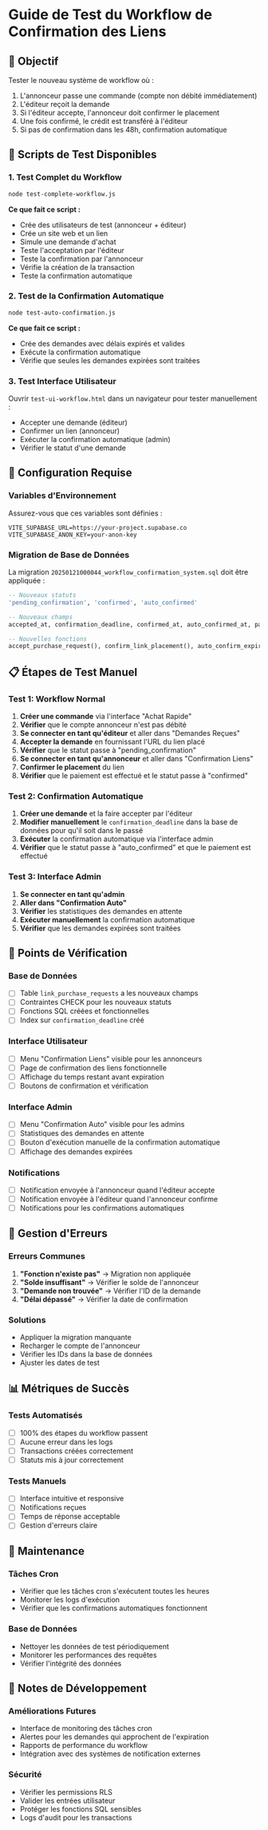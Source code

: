 # Guide de Test du Workflow de Confirmation des Liens

## 🎯 Objectif
Tester le nouveau système de workflow où :
1. L'annonceur passe une commande (compte non débité immédiatement)
2. L'éditeur reçoit la demande
3. Si l'éditeur accepte, l'annonceur doit confirmer le placement
4. Une fois confirmé, le crédit est transféré à l'éditeur
5. Si pas de confirmation dans les 48h, confirmation automatique

## 🧪 Scripts de Test Disponibles

### 1. Test Complet du Workflow
```bash
node test-complete-workflow.js
```
**Ce que fait ce script :**
- Crée des utilisateurs de test (annonceur + éditeur)
- Crée un site web et un lien
- Simule une demande d'achat
- Teste l'acceptation par l'éditeur
- Teste la confirmation par l'annonceur
- Vérifie la création de la transaction
- Teste la confirmation automatique

### 2. Test de la Confirmation Automatique
```bash
node test-auto-confirmation.js
```
**Ce que fait ce script :**
- Crée des demandes avec délais expirés et valides
- Exécute la confirmation automatique
- Vérifie que seules les demandes expirées sont traitées

### 3. Test Interface Utilisateur
Ouvrir `test-ui-workflow.html` dans un navigateur pour tester manuellement :
- Accepter une demande (éditeur)
- Confirmer un lien (annonceur)
- Exécuter la confirmation automatique (admin)
- Vérifier le statut d'une demande

## 🔧 Configuration Requise

### Variables d'Environnement
Assurez-vous que ces variables sont définies :
```env
VITE_SUPABASE_URL=https://your-project.supabase.co
VITE_SUPABASE_ANON_KEY=your-anon-key
```

### Migration de Base de Données
La migration `20250121000044_workflow_confirmation_system.sql` doit être appliquée :
```sql
-- Nouveaux statuts
'pending_confirmation', 'confirmed', 'auto_confirmed'

-- Nouveaux champs
accepted_at, confirmation_deadline, confirmed_at, auto_confirmed_at, payment_transaction_id

-- Nouvelles fonctions
accept_purchase_request(), confirm_link_placement(), auto_confirm_expired_requests()
```

## 📋 Étapes de Test Manuel

### Test 1: Workflow Normal
1. **Créer une commande** via l'interface "Achat Rapide"
2. **Vérifier** que le compte annonceur n'est pas débité
3. **Se connecter en tant qu'éditeur** et aller dans "Demandes Reçues"
4. **Accepter la demande** en fournissant l'URL du lien placé
5. **Vérifier** que le statut passe à "pending_confirmation"
6. **Se connecter en tant qu'annonceur** et aller dans "Confirmation Liens"
7. **Confirmer le placement** du lien
8. **Vérifier** que le paiement est effectué et le statut passe à "confirmed"

### Test 2: Confirmation Automatique
1. **Créer une demande** et la faire accepter par l'éditeur
2. **Modifier manuellement** le `confirmation_deadline` dans la base de données pour qu'il soit dans le passé
3. **Exécuter** la confirmation automatique via l'interface admin
4. **Vérifier** que le statut passe à "auto_confirmed" et que le paiement est effectué

### Test 3: Interface Admin
1. **Se connecter en tant qu'admin**
2. **Aller dans "Confirmation Auto"**
3. **Vérifier** les statistiques des demandes en attente
4. **Exécuter manuellement** la confirmation automatique
5. **Vérifier** que les demandes expirées sont traitées

## 🐛 Points de Vérification

### Base de Données
- [ ] Table `link_purchase_requests` a les nouveaux champs
- [ ] Contraintes CHECK pour les nouveaux statuts
- [ ] Fonctions SQL créées et fonctionnelles
- [ ] Index sur `confirmation_deadline` créé

### Interface Utilisateur
- [ ] Menu "Confirmation Liens" visible pour les annonceurs
- [ ] Page de confirmation des liens fonctionnelle
- [ ] Affichage du temps restant avant expiration
- [ ] Boutons de confirmation et vérification

### Interface Admin
- [ ] Menu "Confirmation Auto" visible pour les admins
- [ ] Statistiques des demandes en attente
- [ ] Bouton d'exécution manuelle de la confirmation automatique
- [ ] Affichage des demandes expirées

### Notifications
- [ ] Notification envoyée à l'annonceur quand l'éditeur accepte
- [ ] Notification envoyée à l'éditeur quand l'annonceur confirme
- [ ] Notifications pour les confirmations automatiques

## 🚨 Gestion d'Erreurs

### Erreurs Communes
1. **"Fonction n'existe pas"** → Migration non appliquée
2. **"Solde insuffisant"** → Vérifier le solde de l'annonceur
3. **"Demande non trouvée"** → Vérifier l'ID de la demande
4. **"Délai dépassé"** → Vérifier la date de confirmation

### Solutions
- Appliquer la migration manquante
- Recharger le compte de l'annonceur
- Vérifier les IDs dans la base de données
- Ajuster les dates de test

## 📊 Métriques de Succès

### Tests Automatisés
- [ ] 100% des étapes du workflow passent
- [ ] Aucune erreur dans les logs
- [ ] Transactions créées correctement
- [ ] Statuts mis à jour correctement

### Tests Manuels
- [ ] Interface intuitive et responsive
- [ ] Notifications reçues
- [ ] Temps de réponse acceptable
- [ ] Gestion d'erreurs claire

## 🔄 Maintenance

### Tâches Cron
- Vérifier que les tâches cron s'exécutent toutes les heures
- Monitorer les logs d'exécution
- Vérifier que les confirmations automatiques fonctionnent

### Base de Données
- Nettoyer les données de test périodiquement
- Monitorer les performances des requêtes
- Vérifier l'intégrité des données

## 📝 Notes de Développement

### Améliorations Futures
- Interface de monitoring des tâches cron
- Alertes pour les demandes qui approchent de l'expiration
- Rapports de performance du workflow
- Intégration avec des systèmes de notification externes

### Sécurité
- Vérifier les permissions RLS
- Valider les entrées utilisateur
- Protéger les fonctions SQL sensibles
- Logs d'audit pour les transactions
